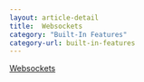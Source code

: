 ```yaml
---
layout: article-detail
title:  Websockets
category: "Built-In Features"
category-url: built-in-features
---
```


[Websockets](https://websockets.spec.whatwg.org/)